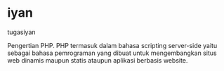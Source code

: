 # iyan
tugasiyan




Pengertian PHP. PHP termasuk dalam bahasa scripting server-side yaitu sebagai bahasa pemrograman yang dibuat untuk mengembangkan situs web dinamis maupun statis ataupun aplikasi berbasis website.
